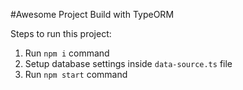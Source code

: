 #Awesome Project Build with TypeORM

Steps to run this project:

1. Run `npm i` command
2. Setup database settings inside `data-source.ts` file
3. Run `npm start` command
